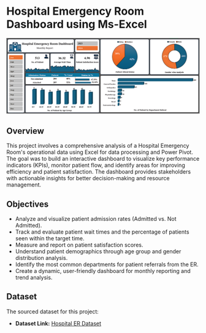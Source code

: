 # Hospital Emergency Room Dashboard using Ms-Excel

![](Dashboard.png)

## Overview
This project involves a comprehensive analysis of a Hospital Emergency Room's operational data using Excel for data processing and Power Pivot. The goal was to build an interactive dashboard to visualize key performance indicators (KPIs), monitor patient flow, and identify areas for improving efficiency and patient satisfaction. The dashboard provides stakeholders with actionable insights for better decision-making and resource management.

## Objectives

- Analyze and visualize patient admission rates (Admitted vs. Not Admitted).
- Track and evaluate patient wait times and the percentage of patients seen within the target time.
- Measure and report on patient satisfaction scores.
- Understand patient demographics through age group and gender distribution analysis.
- Identify the most common departments for patient referrals from the ER.
- Create a dynamic, user-friendly dashboard for monthly reporting and trend analysis.

## Dataset

The sourced dataset for this project:

- **Dataset Link:** [Hospital ER Dataset](https://drive.google.com/file/d/1tSAlOjV-6XFjJpfE9C4u38uU4iD-tNVf/view?usp=drive_link)









